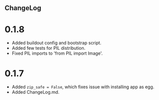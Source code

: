 ChangeLog
---------

0.1.8
=====

* Added buildout config and bootstrap script.
* Added few tests for PIL distribution.
* Fixed PIL imports to 'from PIL import Image'.

0.1.7
=====

* Added `zip_safe = False`, which fixes issue with installing app as egg.
* Added ChangeLog.md.
